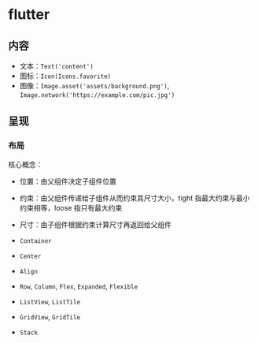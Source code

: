 # flutter

## 内容

- 文本：`Text('content')`
- 图标：`Icon(Icons.favorite)`
- 图像：`Image.asset('assets/background.png')`, `Image.network('https://example.com/pic.jpg')`

## 呈现

### 布局

核心概念：

- 位置：由父组件决定子组件位置
- 约束：由父组件传递给子组件从而约束其尺寸大小，tight 指最大约束与最小约束相等，loose 指只有最大约束
- 尺寸：由子组件根据约束计算尺寸再返回给父组件

- `Container`
- `Center`
- `Align`
- `Row`, `Column`, `Flex`, `Expanded`, `Flexible`
- `ListView`, `ListTile`
- `GridView`, `GridTile`
- `Stack`
